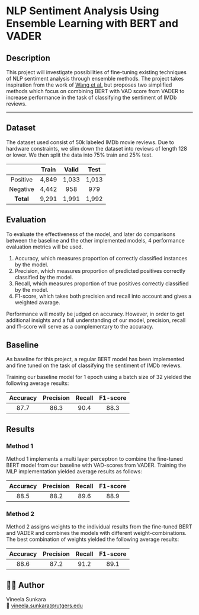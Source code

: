 # NLP Sentiment Analysis Using Ensemble Learning with BERT and VADER

## Description

This project will investigate possibilities of fine-tuning existing techniques of NLP sentiment analysis through ensemble methods. The project takes inspiration from the work of [Wang et al.](https://aclanthology.org/2022.ltedi-1.15/) but proposes two simplified methods which focus on combining BERT with VAD score from VADER to increase performance in the task of classifying the sentiment of IMDb reviews.

---

## Dataset

The dataset used consist of 50k labeled IMDb movie reviews. Due to hardware constraints, we slim down the dataset into reviews of length 128 or lower. We then split the data into 75% train and 25% test.

<center>

|           | Train | Valid | Test  |
| :-------: | :---: | :---: | :---: |
| Positive  | 4,849 | 1,033 | 1,013 |
| Negative  | 4,442 |  958  |  979  |
| **Total** | 9,291 | 1,991 | 1,992 |

</center>

## Evaluation

To evaluate the effectiveness of the model, and later do comparisons between the baseline and the other implemented models, 4 performance evaluation metrics will be used.

1. Accuracy, which measures proportion of correctly classified instances by the model.
2. Precision, which measures proportion of predicted positives correctly classified by the model.
3. Recall, which measures proportion of true positives correctly classified by the model.
4. F1-score, which takes both precision and recall into account and gives a weighted avarage.

Performance will mostly be judged on accuracy. However, in order to get additional insights and a full understanding of
our model, precision, recall and f1-score will serve as a complementary to the accuracy.

## Baseline

As baseline for this project, a regular BERT model has been implemented and fine tuned on the task of classifying the sentiment of IMDb reviews.

Training our baseline model for 1 epoch using a batch size of 32 yielded the following average results:

<center>

| Accuracy | Precision | Recall | F1-score |
| :------: | :-------: | :----: | :------: |
|   87.7   |   86.3    |  90.4  |   88.3   |

</center>

## Results

### Method 1

Method 1 implements a multi layer perceptron to combine the fine-tuned BERT model from our baseline with VAD-scores from VADER. Training the MLP implementation yielded average results as follows:

<center>

| Accuracy | Precision | Recall | F1-score |
| :------: | :-------: | :----: | :------: |
|   88.5   |   88.2    |  89.6  |   88.9   |

</center>

### Method 2

Method 2 assigns weights to the individual results from the fine-tuned BERT and VADER and combines the models with different weight-combinations. The best combination of weights yielded the following average results:

<center>

| Accuracy | Precision | Recall | F1-score |
| :------: | :-------: | :----: | :------: |
|   88.6   |   87.2    |  91.2  |   89.1   |

</center>

## 👩‍💻 Author
Vineela Sunkara  
📧 vineela.sunkara@rutgers.edu
